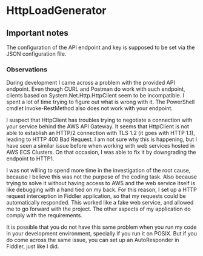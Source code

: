 # HttpLoadGenerator

## Important notes

The configuration of the API endpoint and key is supposed to be set via the JSON configuration file.

### Observations

During development I came across a problem with the provided API endpoint. Even though CURL and Postman do work with such endpoint, clients based on System.Net.Http.HttpClient seem to be incompatible. I spent a lot of time trying to figure out what is wrong with it. The PowerShell cmdlet Invoke-RestMethod also does not work with your endpoint.

I suspect that HttpClient has troubles trying to negotiate a connection with your service behind the AWS API Gateway. It seems that HttpClient is not able to establish an HTTP/2 connection with TLS 1.2 (it goes with HTTP 1.1), leading to HTTP 400 Bad Request. I am not sure why this is happening, but I have seen a similar issue before when working with web services hosted in AWS ECS Clusters. On that occasion, I was able to fix it by downgrading the endpoint to HTTP1.

I was not willing to spend more time in the investigation of the root cause, because I believe this was not the purpose of the coding task. Also because trying to solve it without having access to AWS and the web service itself is like debugging with a hand tied on my back. For this reason, I set up a HTTP request interception in Fiddler application, so that my requests could be automatically responded. This worked like a fake web service, and allowed me to go forward with the project. The other aspects of my application do comply with the requirements.

It is possible that you do not have this same problem when you run my code in your development environment, specially if you run it on POSIX. But if you do come across the same issue, you can set up an AutoResponder in Fiddler, just like I did.